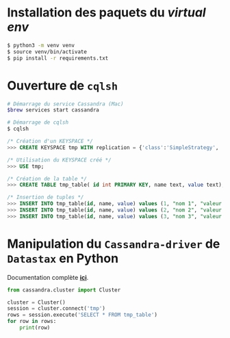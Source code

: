 # Installation des paquets du *virtual env*
```bash
$ python3 -m venv venv
$ source venv/bin/activate
$ pip install -r requirements.txt
```

# Ouverture de `cqlsh`
```bash
# Démarrage du service Cassandra (Mac)
$brew services start cassandra

# Démarrage de cqlsh
$ cqlsh
```

```sql
/* Création d'un KEYSPACE */
>>> CREATE KEYSPACE tmp WITH replication = {'class':'SimpleStrategy', 'replication_factor' : 3};

/* Utilisation du KEYSPACE créé */
>>> USE tmp;

/* Création de la table */
>>> CREATE TABLE tmp_table( id int PRIMARY KEY, name text, value text);

/* Insertion de tuples */
>>> INSERT INTO tmp_table(id, name, value) values (1, "nom 1", "valeur 1");
>>> INSERT INTO tmp_table(id, name, value) values (2, "nom 2", "valeur 2");
>>> INSERT INTO tmp_table(id, name, value) values (3, "nom 3", "valeur 3");
```

# Manipulation du `Cassandra-driver` de `Datastax` en Python
Documentation complète [**ici**](http://datastax.github.io/python-driver/getting_started.html).

```python
from cassandra.cluster import Cluster

cluster = Cluster()
session = cluster.connect('tmp')
rows = session.execute('SELECT * FROM tmp_table')
for row in rows:
    print(row)
```

